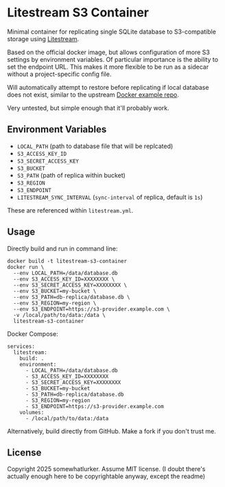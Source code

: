 # Litestream S3 Container

Minimal container for replicating single SQLite database to S3-compatible storage using [Litestream](https://litestream.io).

Based on the official docker image, but allows configuration of more S3 settings by environment variables.
Of particular importance is the ability to set the endpoint URL.
This makes it more flexible to be run as a sidecar without a project-specific config file.

Will automatically attempt to restore before replicating if local database does not exist, similar to the upstream [Docker example repo](https://github.com/benbjohnson/litestream-docker-example).

Very untested, but simple enough that it'll probably work.

## Environment Variables

* `LOCAL_PATH` (path to database file that will be replcated)
* `S3_ACCESS_KEY_ID`
* `S3_SECRET_ACCESS_KEY`
* `S3_BUCKET`
* `S3_PATH` (path of replica within bucket)
* `S3_REGION`
* `S3_ENDPOINT`
* `LITESTREAM_SYNC_INTERVAL` (`sync-interval` of replica, default is `1s`)

These are referenced within `litestream.yml`.

## Usage
Directly build and run in command line:
```
docker build -t litestream-s3-container
docker run \
  --env LOCAL_PATH=/data/database.db
  --env S3_ACCESS_KEY_ID=XXXXXXXX \
  --env S3_SECRET_ACCESS_KEY=XXXXXXXX \
  --env S3_BUCKET=my-bucket \
  --env S3_PATH=db-replica/database.db \
  --env S3_REGION=my-region \
  --env S3_ENDPOINT=https://s3-provider.example.com \
  -v /local/path/to/data:/data \
  litestream-s3-container
```

Docker Compose:
```
services:
  litestream:
    build: .
    environment:
      - LOCAL_PATH=/data/database.db
      - S3_ACCESS_KEY_ID=XXXXXXXX
      - S3_SECRET_ACCESS_KEY=XXXXXXXX
      - S3_BUCKET=my-bucket
      - S3_PATH=db-replica/database.db
      - S3_REGION=my-region
      - S3_ENDPOINT=https://s3-provider.example.com
    volumes:
      - /local/path/to/data:/data
```

Alternatively, build directly from GitHub. Make a fork if you don't trust me.

## License

Copyright 2025 somewhatlurker.
Assume MIT license.
(I doubt there's actually enough here to be copyrightable anyway, except the readme)
